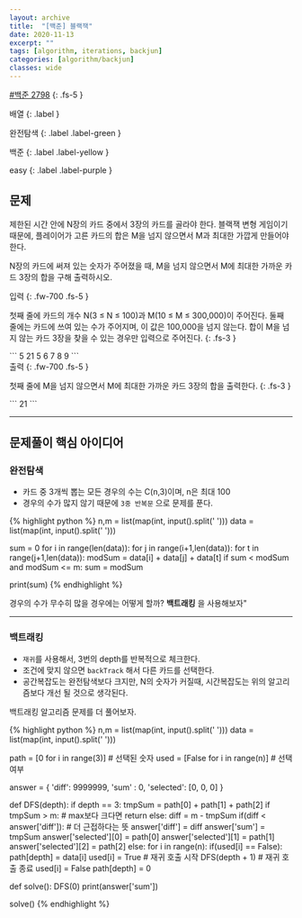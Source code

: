 ```yaml
---
layout: archive
title:  "[백준] 블랙잭"
date: 2020-11-13
excerpt: ""
tags: [algorithm, iterations, backjun]
categories: [algorithm/backjun]
classes: wide
---
```


[#백준 2798](https://www.acmicpc.net/problem/2798)
{: .fs-5 }

<div class="code-example" markdown="1">
배열
{: .label }

완전탐색
{: .label .label-green }

백준
{: .label .label-yellow }

easy
{: .label .label-purple }
</div>

<!--more-->

## 문제
제한된 시간 안에 N장의 카드 중에서 3장의 카드를 골라야 한다. 블랙잭 변형 게임이기 때문에, 플레이어가 고른 카드의 합은 M을 넘지 않으면서 M과 최대한 가깝게 만들어야 한다.

N장의 카드에 써져 있는 숫자가 주어졌을 때, M을 넘지 않으면서 M에 최대한 가까운 카드 3장의 합을 구해 출력하시오.

<div class="code-example" markdown="1">
입력
{: .fw-700 .fs-5 }

첫째 줄에 카드의 개수 N(3 ≤ N ≤ 100)과 M(10 ≤ M ≤ 300,000)이 주어진다. 둘째 줄에는 카드에 쓰여 있는 수가 주어지며, 이 값은 100,000을 넘지 않는다.
합이 M을 넘지 않는 카드 3장을 찾을 수 있는 경우만 입력으로 주어진다.
{: .fs-3 }
</div>
```
5 21
5 6 7 8 9
```

<div class="code-example" markdown="1">
출력
{: .fw-700 .fs-5 }

첫째 줄에 M을 넘지 않으면서 M에 최대한 가까운 카드 3장의 합을 출력한다.
{: .fs-3 }
</div>
```
21
```

---
## 문제풀이 핵심 아이디어

### 완전탐색
- 카드 중 3개씩 뽑는 모든 경우의 수는 C(n,3)이며, n은 최대 100
- 경우의 수가 많지 않기 때문에 `3중 반복문` 으로 문제를 푼다.

{% highlight python %}
n,m = list(map(int, input().split(' ')))
data = list(map(int, input().split(' ')))

sum = 0
for i in range(len(data)):
    for j in range(i+1,len(data)):
        for t in range(j+1,len(data)):
            modSum = data[i] + data[j] + data[t]
            if sum < modSum and modSum <= m:
                sum = modSum

print(sum)
{% endhighlight %}

경우의 수가 무수히 많을 경우에는 어떻게 할까?
**백트래킹** 을 사용해보자"

---

### 백트래킹
- `재귀`를 사용해서, 3번의 depth를 반복적으로 체크한다.
- 조건에 맞지 않으면 `backTrack` 해서 다른 카드를 선택한다.
- 공간복잡도는 완전탐색보다 크지만, N의 숫자가 커질때, 시간복잡도는 위의 알고리즘보다 개선 될 것으로 생각된다.

백트래킹 알고리즘 문제를 더 풀어보자.


{% highlight python %}
n,m = list(map(int, input().split(' ')))
data = list(map(int, input().split(' ')))

path = [0 for i in range(3)]  # 선택된 숫자
used = [False for i in range(n)]  # 선택 여부

answer = {
    'diff': 9999999,
    'sum' : 0,
    'selected': [0, 0, 0]
}

def DFS(depth):
    if depth == 3:
        tmpSum = path[0] + path[1] + path[2]
        if tmpSum > m: # max보다 크다면
            return
        else:
            diff = m - tmpSum
            if(diff < answer['diff']): # 더 근접하다는 뜻
                answer['diff'] = diff
                answer['sum'] = tmpSum
                answer['selected'][0] = path[0]
                answer['selected'][1] = path[1]
                answer['selected'][2] = path[2]
    else:
        for i in range(n):
            if(used[i] == False):
                path[depth] = data[i]
                used[i] = True
                # 재귀 호출 시작
                DFS(depth + 1)
                # 재귀 호출 종료
                used[i] = False
                path[depth] = 0

def solve():
    DFS(0)
    print(answer['sum'])

solve()
{% endhighlight %}
